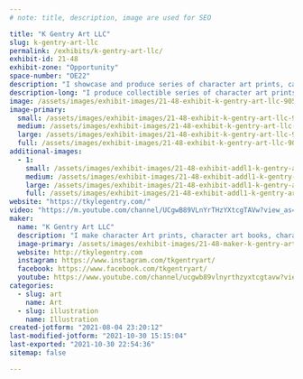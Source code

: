 ```yaml
---
# note: title, description, image are used for SEO

title: "K Gentry Art LLC"
slug: k-gentry-art-llc
permalink: /exhibits/k-gentry-art-llc/
exhibit-id: 21-48
exhibit-zone: "Opportunity"
space-number: "OE22"
description: "I showcase and produce series of character art prints, canvases, and character art books. "
description-long: "I produce collectible series of character art prints, canvases, art books, and original character sketches for sale.  One series, Monty! The Unfortunate Octopus is interactive for your wall and highly collectible at shows. "
image: /assets/images/exhibit-images/21-48-exhibit-k-gentry-art-llc-90533dbd-fac6-4a79-bd10-bbdfb99f630b-large.jpeg
image-primary: 
  small: /assets/images/exhibit-images/21-48-exhibit-k-gentry-art-llc-90533dbd-fac6-4a79-bd10-bbdfb99f630b-small.jpeg
  medium: /assets/images/exhibit-images/21-48-exhibit-k-gentry-art-llc-90533dbd-fac6-4a79-bd10-bbdfb99f630b-medium.jpeg
  large: /assets/images/exhibit-images/21-48-exhibit-k-gentry-art-llc-90533dbd-fac6-4a79-bd10-bbdfb99f630b-large.jpeg
  full: /assets/images/exhibit-images/21-48-exhibit-k-gentry-art-llc-90533dbd-fac6-4a79-bd10-bbdfb99f630b-full.jpeg
additional-images: 
  - 1:
    small: /assets/images/exhibit-images/21-48-exhibit-addl1-k-gentry-art-llc-0e36fa78-296d-40e1-b138-b7f2a3fd45ed-small.jpeg
    medium: /assets/images/exhibit-images/21-48-exhibit-addl1-k-gentry-art-llc-0e36fa78-296d-40e1-b138-b7f2a3fd45ed-medium.jpeg
    large: /assets/images/exhibit-images/21-48-exhibit-addl1-k-gentry-art-llc-0e36fa78-296d-40e1-b138-b7f2a3fd45ed-large.jpeg
    full: /assets/images/exhibit-images/21-48-exhibit-addl1-k-gentry-art-llc-0e36fa78-296d-40e1-b138-b7f2a3fd45ed-full.jpeg
website: "https://tkylegentry.com/"
video: "https://m.youtube.com/channel/UCgwB89VLnYrTHzYXtcgTAVw?view_as=subscriber"
maker: 
  name: "K Gentry Art LLC"
  description: "I make character Art prints, character art books, character art canvases, and original character sketches for sale. "
  image-primary: /assets/images/exhibit-images/21-48-maker-k-gentry-art-llc-9c982a2a-be24-4fc1-bc6b-0f9a298face7-medium.jpeg
  website: http://tkylegentry.com 
  instagram: https://www.instagram.com/tkgentryart/
  facebook: https://www.facebook.com/tkgentryart/
  youtube: https://www.youtube.com/channel/ucgwb89vlnyrthzyxtcgtavw?view_as=subscriber
categories: 
  - slug: art
    name: Art
  - slug: illustration
    name: Illustration
created-jotform: "2021-08-04 23:20:12"
last-modified-jotform: "2021-10-30 15:15:04"
last-exported: "2021-10-30 22:54:36"
sitemap: false

---
```

